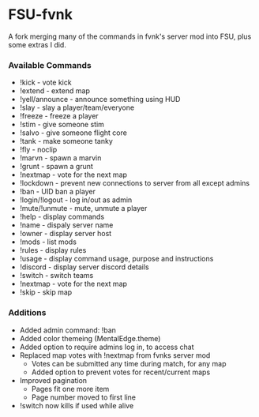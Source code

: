 # FSU-fvnk

A fork merging many of the commands in fvnk's server mod into FSU, plus some extras I did.

### Available Commands

- !kick - vote kick
- !extend - extend map
- !yell/announce - announce something using HUD
- !slay - slay a player/team/everyone
- !freeze - freeze a player
- !stim - give someone stim
- !salvo - give someone flight core
- !tank - make someone tanky
- !fly - noclip
- !marvn - spawn a marvin
- !grunt - spawn a grunt
- !nextmap - vote for the next map
- !lockdown - prevent new connections to server from all except admins
- !ban - UID ban a player
- !login/!logout - log in/out as admin
- !mute/!unmute - mute, unmute a player
- !help - display commands
- !name - dispaly server name
- !owner - display server host
- !mods - list mods
- !rules - display rules
- !usage - display command usage, purpose and instructions
- !discord - display server discord details
- !switch - switch teams
- !nextmap - vote for the next map
- !skip - skip map

### Additions

- Added admin command: !ban
- Added color themeing (MentalEdge.theme)
- Added option to require admins log in, to access chat
- Replaced map votes with !nextmap from fvnks server mod
    - Votes can be submitted any time during match, for any map
    - Added option to prevent votes for recent/current maps
- Improved pagination
    - Pages fit one more item
    - Page number moved to first line
- !switch now kills if used while alive

